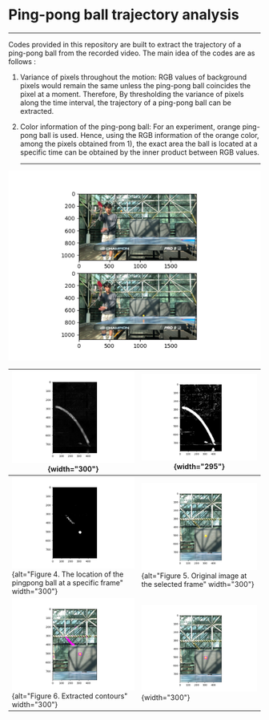 # Ping-pong ball trajectory analysis

------------------------------------------------------------------------

Codes provided in this repository are built to extract the trajectory of a ping-pong ball from the recorded video. The main idea of the codes are as follows :

1)  Variance of pixels throughout the motion: RGB values of background pixels would remain the same unless the ping-pong ball coincides the pixel at a moment. Therefore, By thresholding the variance of pixels along the time interval, the trajectory of a ping-pong ball can be extracted.

2)  Color information of the ping-pong ball: For an experiment, orange ping-pong ball is used. Hence, using the RGB information of the orange color, among the pixels obtained from 1), the exact area the ball is located at a specific time can be obtained by the inner product between RGB values.

    ------------------------------------------------------------------------

![Figure 1. Initial / final frame of interest in the original video](Figures/1_WindowSettingManual.png)

| ![Figure 2. The visualization of the variance in pixels along the time (gray)](Figures/2_VarianceOfPixels.png){width="300"}                                                                | ![Figure 3. The variance of pixels after thresholding](Figures/3_Thresholding.png){width="295"}                                                                 |
|--------------------------------------------------------------------------------------------------------------------------------------------------------------------------------------------|-----------------------------------------------------------------------------------------------------------------------------------------------------------------|
| ![Figure 4. The location of the pingpong ball at a specific frame](Figures/4_LocationOfBall_inPath.png){alt="Figure 4. The location of the pingpong ball at a specific frame" width="300"} | ![Figure 5. Original image at the selected frame](Figures/4_LocationOfBall_OriginalImage.png){alt="Figure 5. Original image at the selected frame" width="300"} |
| ![Figure 6. Extracted contours](Figures/5_ContourBall.png){alt="Figure 6. Extracted contours" width="300"}                                                                                 | ![Figure 7. Final contour](Figures/7_ExactContour.png){width="300"}                                                                                             |
